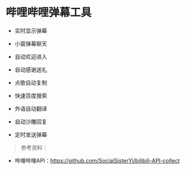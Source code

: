 哔哩哔哩弹幕工具
===

- 实时显示弹幕

- 小窗弹幕聊天

- 自动欢迎进入

- 自动感谢送礼

- 点歌自动复制

- 快速百度搜索

- 外语自动翻译

- 自动沙雕回复

- 定时发送弹幕



> 参考资料：

- 哔哩哔哩API：https://github.com/SocialSisterYi/bilibili-API-collect

